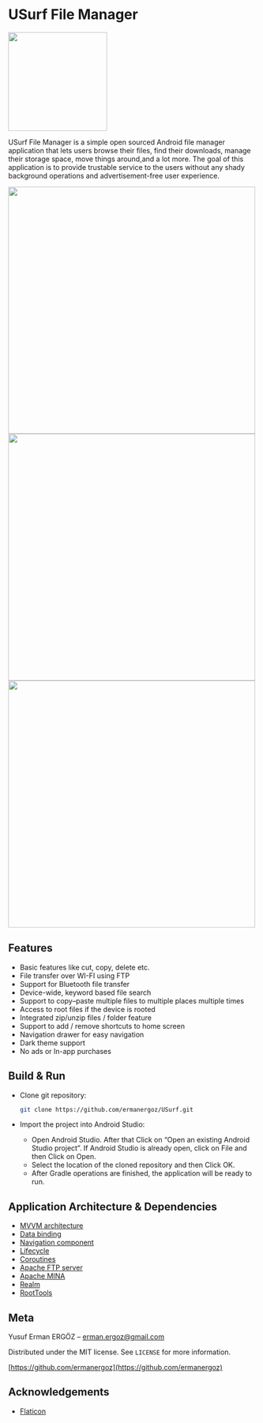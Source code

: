 # USurf File Manager

[<img src="https://github.com/ermanergoz/USurf/blob/master/resources/google-play-badge.png" width="200">](https://play.google.com/store/apps/details?id=com.erman.usurf)

USurf File Manager is a simple open sourced Android file manager application that lets users browse their files, find their downloads, manage their storage space, move things around,and a lot more. The goal of this application is to provide trustable service to the users without any shady background operations and advertisement-free user experience.

<p float="center">
	<img src="https://github.com/ermanergoz/USurf/blob/master/resources/ss1.png" height="500">
	<img src="https://github.com/ermanergoz/USurf/blob/master/resources/ss2.png" height="500">
	<img src="https://github.com/ermanergoz/USurf/blob/master/resources/ss3.png" height="500">
</p>

## Features

- Basic features like cut, copy, delete etc.
- File transfer over WI-FI using FTP
- Support for Bluetooth file transfer
- Device-wide, keyword based file search
- Support to copy–paste multiple files to multiple places multiple times
- Access to root files if the device is rooted
- Integrated zip/unzip files / folder feature
- Support to add / remove shortcuts to home screen
- Navigation drawer for easy navigation
- Dark theme support
- No ads or In-app purchases

## Build & Run

- Clone git repository:

	```sh
	git clone https://github.com/ermanergoz/USurf.git
	```

- Import the project into Android Studio:
	- Open Android Studio. After that Click on “Open an existing Android Studio project”. If Android Studio is already open, click on File and then Click on Open.
	- Select the location of the cloned repository and then Click OK.
	- After Gradle operations are finished, the application will be ready to run.

## Application Architecture & Dependencies

- [MVVM architecture](https://developer.android.com/jetpack/guide)
- [Data binding](https://developer.android.com/topic/libraries/data-binding)
- [Navigation component](https://developer.android.com/guide/navigation)
- [Lifecycle](https://developer.android.com/topic/libraries/architecture/lifecycle)
- [Coroutines](https://developer.android.com/kotlin/coroutines)
- [Apache FTP server](https://mina.apache.org/ftpserver-project/)
- [Apache MINA](https://mina.apache.org/)
- [Realm](https://realm.io/)
- [RootTools](https://github.com/Stericson/RootTools)

## Meta

Yusuf Erman ERGÖZ – erman.ergoz@gmail.com

Distributed under the MIT license. See ``LICENSE`` for more information.

[https://github.com/ermanergoz](https://github.com/ermanergoz)

## Acknowledgements

- [Flaticon](https://www.flaticon.com/)

<!--
## Contributing

1. Fork it (<https://github.com/yourname/yourproject/fork>)
2. Create your feature branch (`git checkout -b feature/fooBar`)
3. Commit your changes (`git commit -am 'Add some fooBar'`)
4. Push to the branch (`git push origin feature/fooBar`)
5. Create a new Pull Request
-->
